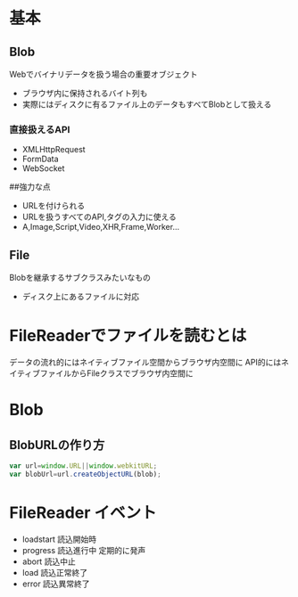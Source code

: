 # 基本 #
## Blob ##
Webでバイナリデータを扱う場合の重要オブジェクト
* ブラウザ内に保持されるバイト列も
* 実際にはディスクに有るファイル上のデータもすべてBlobとして扱える
### 直接扱えるAPI
* XMLHttpRequest
* FormData
* WebSocket

##強力な点
* URLを付けられる
* URLを扱うすべてのAPI,タグの入力に使える
* A,Image,Script,Video,XHR,Frame,Worker...


## File ##
Blobを継承するサブクラスみたいなもの
* ディスク上にあるファイルに対応

# FileReaderでファイルを読むとは
データの流れ的にはネイティブファイル空間からブラウザ内空間に
API的にはネイティブファイルからFileクラスでブラウザ内空間に

# Blob #

## BlobURLの作り方 ##

```javascript
var url=window.URL||window.webkitURL;
var blobUrl=url.createObjectURL(blob);
```

# FileReader イベント #
* loadstart 読込開始時
* progress 読込進行中 定期的に発声
* abort 読込中止
* load 読込正常終了
* error 読込異常終了
